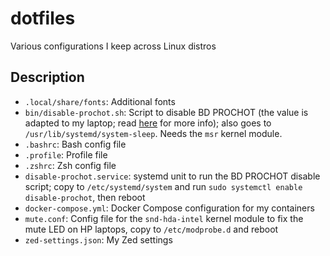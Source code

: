 # dotfiles
Various configurations I keep across Linux distros

## Description
- `.local/share/fonts`: Additional fonts
- `bin/disable-prochot.sh`: Script to disable BD PROCHOT (the value is adapted to my laptop; read [here](https://github.com/DivyanshuVerma/throttlestop-linux) for more info); also goes to `/usr/lib/systemd/system-sleep`. Needs the `msr` kernel module.
- `.bashrc`: Bash config file
- `.profile`: Profile file
- `.zshrc`: Zsh config file
- `disable-prochot.service`: systemd unit to run the BD PROCHOT disable script; copy to `/etc/systemd/system` and run `sudo systemctl enable disable-prochot`, then reboot
- `docker-compose.yml`: Docker Compose configuration for my containers
- `mute.conf`: Config file for the `snd-hda-intel` kernel module to fix the mute LED on HP laptops, copy to `/etc/modprobe.d` and reboot
- `zed-settings.json`: My Zed settings
